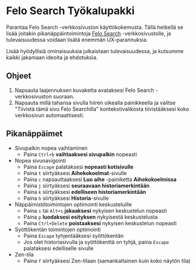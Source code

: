 # Felo Search Työkalupakki

Parantaa Felo Search -verkkosivuston käyttökokemusta. Tällä hetkellä se lisää joitakin pikanäppäintoimintoja [Felo Search](https://felo.ai) -verkkosivustolle, ja tulevaisuudessa voidaan lisätä enemmän UX-parannuksia.

Lisää hyödyllisiä ominaisuuksia julkaistaan tulevaisuudessa, ja kutsumme kaikki jakamaan ideoita ja ehdotuksia.

## Ohjeet

1. Napsauta laajennuksen kuvaketta avataksesi Felo Search -verkkosivuston suoraan.
2. Napsauta millä tahansa sivulla hiiren oikealla painikkeella ja valitse "Tiivistä tämä sivu Felo Searchilla" kontekstivalikosta tiivistääksesi koko verkkosivun automaattisesti.

## Pikanäppäimet

- Sivupalkin nopea vaihtaminen
  - Paina `Ctrl+b` **vaihtaaksesi sivupalkin** nopeasti
- Nopea sivunavigointi
  - Paina `Escape` palataksesi **nopeasti kotisivulle**
  - Paina `t` siirtyäksesi **Aihekokoelmat**-sivulle
  - Paina `c` napsauttaaksesi **Luo aihe** -painiketta **Aihekokoelmissa**
  - Paina `j` siirtyäksesi **seuraavaan historiamerkintään**
  - Paina `k` siirtyäksesi **edelliseen historiamerkintään**
  - Paina `h` siirtyäksesi **Historia**-sivulle
- Näppäimistötoimintojen optimointi keskusteluille
  - Paina `s` tai `Alt+s` **jakaaksesi** nykyisen keskustelun nopeasti
  - Paina `p` **luodaksesi esityksen** nykyisestä keskustelusta
  - Paina `Ctrl+Delete` **poistaaksesi** nykyisen keskustelun nopeasti
- Syöttökentän toimintojen optimointi
  - Paina `Escape` tyhjentääksesi syöttökentän
  - Jos olet historiasivulla ja syöttökenttä on tyhjä, paina `Escape` palataksesi edelliselle sivulle
- Zen-tila
  - Paina `f` siirtyäksesi Zen-tilaan (samankaltainen kuin koko näytön tila)
